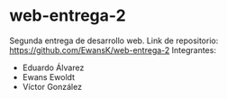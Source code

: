 # web-entrega-2
Segunda entrega de desarrollo web.
Link de repositorio: https://github.com/EwansK/web-entrega-2 
Integrantes:
- Eduardo Álvarez
- Ewans Ewoldt
- Víctor González

